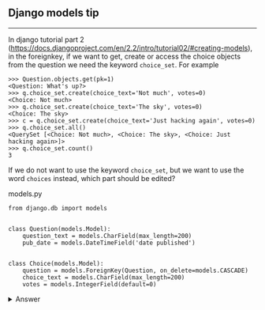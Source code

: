 ## Django models tip
---
In django tutorial part 2 (https://docs.djangoproject.com/en/2.2/intro/tutorial02/#creating-models), in the foreignkey, if we want to get, create or access the choice objects from the question we need the keyword `choice_set`.
For example
```
>>> Question.objects.get(pk=1)
<Question: What's up?>
>>> q.choice_set.create(choice_text='Not much', votes=0)
<Choice: Not much>
>>> q.choice_set.create(choice_text='The sky', votes=0)
<Choice: The sky>
>>> c = q.choice_set.create(choice_text='Just hacking again', votes=0)
>>> q.choice_set.all()
<QuerySet [<Choice: Not much>, <Choice: The sky>, <Choice: Just hacking again>]>
>>> q.choice_set.count()
3
```
If we do not want to use the keyword `choice_set`, but we want to use the word `choices` instead, which part should be edited?

models.py

```
from django.db import models


class Question(models.Model):
    question_text = models.CharField(max_length=200)
    pub_date = models.DateTimeField('date published')


class Choice(models.Model):
    question = models.ForeignKey(Question, on_delete=models.CASCADE)
    choice_text = models.CharField(max_length=200)
    votes = models.IntegerField(default=0)
```

<details><summary>Answer</summary>

```
class Choice(models.Model):
    question = models.ForeignKey(Question,related_name="choice", on_delete=models.CASCADE)
```

adding the kwarg `related_name` in the ForeignKey parameter
### The benefit of using related_name
---
The related_name allows you to specify a simpler or more legible name to get the reverse relation. 
</details>
